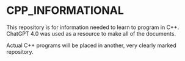 # CPP_INFORMATIONAL

This repository is for information needed to learn to program in C++.
ChatGPT 4.0 was used as a resource to make all of the documents.

Actual C++ programs will be placed in another, very clearly marked repository.
